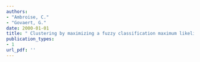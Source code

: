 ```yaml
---
authors: 
- "Ambroise, C."
- "Govaert, G."
date: 2000-01-01
title: " Clustering by maximizing a fuzzy classification maximum likelihood criterion "
publication_types:
- 1
url_pdf: ''
---
```

